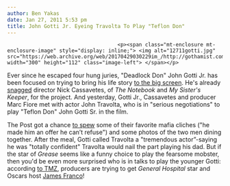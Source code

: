 ```yaml
---
author: Ben Yakas
date: Jan 27, 2011 5:53 pm
title: John Gotti Jr. Eyeing Travolta To Play "Teflon Don"
---
```


	
										<p><span class="mt-enclosure mt-enclosure-image" style="display: inline;"> <img alt="12711gotti.jpg" src="https://web.archive.org/web/20170429030229im_/http://gothamist.com/attachments/byakas/12711gotti.jpg" width="300" height="112" class="image-left"> </span></p>

<p>Ever since he escaped four hung juries, &quot;Deadlock Don&quot; John Gotti Jr. has been focused on trying to bring his life story <a href="https://web.archive.org/web/20170429030229/http://gothamist.com/2010/09/22/deadlock_don_making_a_movie_about_h.php">to the big screen</a>. He&apos;s already <a href="https://web.archive.org/web/20170429030229/http://gothamist.com/2010/12/16/director_of_the_notebook_in_talks_f.php">snagged</a> director Nick Cassavetes, of <em>The Notebook</em> and <em>My Sister&apos;s Keeper</em>, for the project. And yesterday, Gotti Jr., Cassavetes and producer Marc Fiore met with actor John Travolta, who is in &quot;serious negotiations&quot; to play &quot;Teflon Don&quot; John Gotti Sr. in the film. </p>

<p>The Post got a chance <a href="https://web.archive.org/web/20170429030229/http://www.nypost.com/p/entertainment/movies/gotti_travolta_meet_over_dinner_HxWlBLeqUqfbMura3E3zHL">to spew</a> some of their favorite mafia cliches (&quot;he made him an offer he can&#x2019;t refuse&quot;) and some photos of the two men dining together. After the meal, Gotti called Travolta a &quot;tremendous actor&#x201D;-saying he was &quot;totally confident&quot; Travolta would nail the part playing his dad. But if the star of <em>Grease </em>seems like a funny choice to play the fearsome mobster, then you&apos;d be even more surprised who is in talks to play the younger Gotti: according <a href="https://web.archive.org/web/20170429030229/http://www.tmz.com/2011/01/26/john-travolta-john-gotti-jr-junior-movie-teflon-don-nick-cassavetes-marc-fiore-biopic/">to TMZ</a>, producers are trying to get <em>General Hospital</em> star and Oscars host <a href="https://web.archive.org/web/20170429030229/http://gothamist.com/2010/09/22/deadlock_don_making_a_movie_about_h.php">James Franco</a>!</p>					
										
									
				